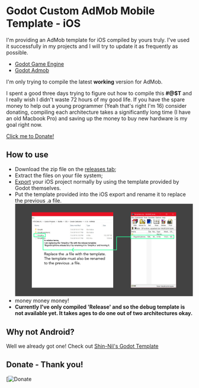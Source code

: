 Godot Custom AdMob Mobile Template - iOS
==========

I'm providing an AdMob template for iOS compiled by yours truly. I've used it successfully in my projects and I will try to update it as frequently as possible.

- [Godot Game Engine](https://godotengine.org/)
- [Godot Admob](https://github.com/kloder-games/godot-admob)

I'm only trying to compile the latest **working** version for AdMob.

I spent a good three days trying to figure out how to compile this **#@$T** and I really wish I didn't waste 72 hours of my good life.
If you have the spare money to help out a young programmer (Yeah that's right I'm 16) consider donating, compiling each architecture takes a significantly long time (I have an old Macbook Pro) and saving up the money to buy new hardware is my goal right now.

[Click me to Donate!](https://www.paypal.me/Moonsdontburn)

How to use
----------

- Download the zip file on the [releases tab]();
- Extract the files on your file system;
- [Export](https://docs.godotengine.org/en/3.1/getting_started/workflow/export/exporting_projects.html) your iOS project normally by using the template provided by Godot themselves.
- Put the template provided into the iOS export and rename it to replace the previous .a file.
![Export Screenshot](/Example.png "Example Screenshot")
- money money money!
- **Currently I've only compiled 'Release' and so the debug template is not available yet. It takes ages to do one out of two architectures okay.**

Why not Android?
-----------

Well we already got one! Check out [Shin-Nil's Godot Template](https://github.com/Shin-NiL/godot-custom-mobile-template)

Donate - Thank you!
-----------
[![Donate](https://www.paypal.me/Moonsdontburn)

